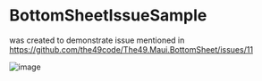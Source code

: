 # BottomSheetIssueSample

was created to demonstrate issue mentioned in https://github.com/the49code/The49.Maui.BottomSheet/issues/11

![image](https://user-images.githubusercontent.com/129162078/230053541-5aa28248-9338-4f9b-be70-64ddd03800d0.png)
